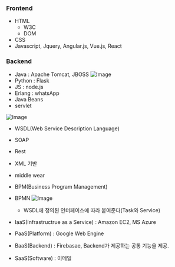 ### Frontend
- HTML
    - W3C
    - DOM
- CSS
- Javascript, Jquery, Angular.js, Vue.js, React
  
### Backend
- Java : Apache Tomcat, JBOSS
![Image](https://i.imgur.com/m6wk2nK.png)
- Python : Flask
- JS : node.js
- Erlang : whatsApp
- Java Beans
- servlet 

![Image](https://i.imgur.com/9VvftJP.png)

- WSDL(Web Service Description Language)
- SOAP
- Rest
- XML 기반
- middle wear
- BPM(Business Program Management)
- BPMN
![Image](https://i.imgur.com/4fyDCbI.png)

    - WSDL에 정의된 인터페이스에 따라 붙여준다(Task와 Service)

- IaaS(Infrastructrue as a Service) : Amazon EC2, MS Azure
- PaaS(Platform) : Google Web Engine
- BaaS(Backend) : Firebasae, Backend가 제공하는 공통 기능을 제공. 
- SaaS(Software) : 이메일

